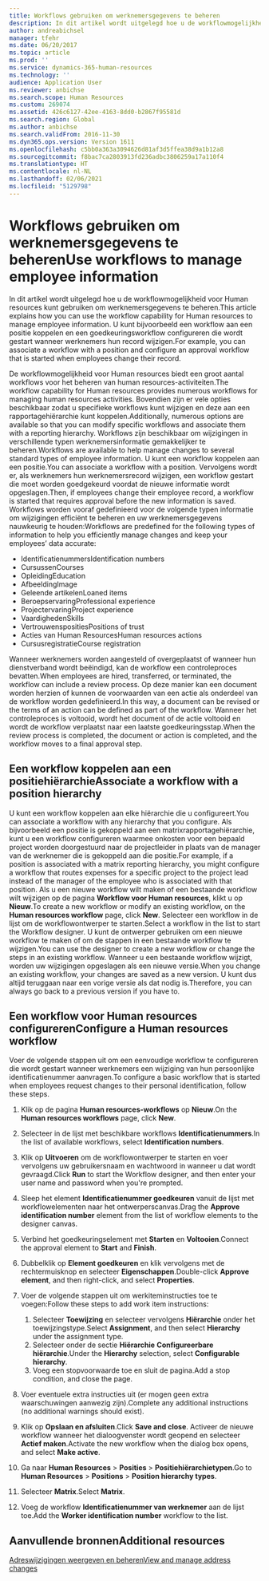 ```yaml
---
title: Workflows gebruiken om werknemersgegevens te beheren
description: In dit artikel wordt uitgelegd hoe u de workflowmogelijkheid voor Human resources kunt gebruiken om werknemersgegevens te beheren. U kunt bijvoorbeeld een workflow aan een positie koppelen en een goedkeuringsworkflow configureren die wordt gestart wanneer werknemers hun record wijzigen.
author: andreabichsel
manager: tfehr
ms.date: 06/20/2017
ms.topic: article
ms.prod: ''
ms.service: dynamics-365-human-resources
ms.technology: ''
audience: Application User
ms.reviewer: anbichse
ms.search.scope: Human Resources
ms.custom: 269074
ms.assetid: 426c6127-42ee-4163-8dd0-b2867f95581d
ms.search.region: Global
ms.author: anbichse
ms.search.validFrom: 2016-11-30
ms.dyn365.ops.version: Version 1611
ms.openlocfilehash: c5bb0a363a3094626d81af3d5ffea38d9a1b12a8
ms.sourcegitcommit: f8bac7ca2803913fd236adbc3806259a17a110f4
ms.translationtype: HT
ms.contentlocale: nl-NL
ms.lasthandoff: 02/06/2021
ms.locfileid: "5129798"
---
```

# <a name="use-workflows-to-manage-employee-information"></a><span data-ttu-id="322de-104">Workflows gebruiken om werknemersgegevens te beheren</span><span class="sxs-lookup"><span data-stu-id="322de-104">Use workflows to manage employee information</span></span>

<span data-ttu-id="322de-105">In dit artikel wordt uitgelegd hoe u de workflowmogelijkheid voor Human resources kunt gebruiken om werknemersgegevens te beheren.</span><span class="sxs-lookup"><span data-stu-id="322de-105">This article explains how you can use the workflow capability for Human resources to manage employee information.</span></span> <span data-ttu-id="322de-106">U kunt bijvoorbeeld een workflow aan een positie koppelen en een goedkeuringsworkflow configureren die wordt gestart wanneer werknemers hun record wijzigen.</span><span class="sxs-lookup"><span data-stu-id="322de-106">For example, you can associate a workflow with a position and configure an approval workflow that is started when employees change their record.</span></span>

<span data-ttu-id="322de-107">De workflowmogelijkheid voor Human resources biedt een groot aantal workflows voor het beheren van human resources-activiteiten.</span><span class="sxs-lookup"><span data-stu-id="322de-107">The workflow capability for Human resources provides numerous workflows for managing human resources activities.</span></span> <span data-ttu-id="322de-108">Bovendien zijn er vele opties beschikbaar zodat u specifieke workflows kunt wijzigen en deze aan een rapportagehiërarchie kunt koppelen.</span><span class="sxs-lookup"><span data-stu-id="322de-108">Additionally, numerous options are available so that you can modify specific workflows and associate them with a reporting hierarchy.</span></span> <span data-ttu-id="322de-109">Workflows zijn beschikbaar om wijzigingen in verschillende typen werknemersinformatie gemakkelijker te beheren.</span><span class="sxs-lookup"><span data-stu-id="322de-109">Workflows are available to help manage changes to several standard types of employee information.</span></span> <span data-ttu-id="322de-110">U kunt een workflow koppelen aan een positie.</span><span class="sxs-lookup"><span data-stu-id="322de-110">You can associate a workflow with a position.</span></span> <span data-ttu-id="322de-111">Vervolgens wordt er, als werknemers hun werknemersrecord wijzigen, een workflow gestart die moet worden goedgekeurd voordat de nieuwe informatie wordt opgeslagen.</span><span class="sxs-lookup"><span data-stu-id="322de-111">Then, if employees change their employee record, a workflow is started that requires approval before the new information is saved.</span></span> <span data-ttu-id="322de-112">Workflows worden vooraf gedefinieerd voor de volgende typen informatie om wijzigingen efficiënt te beheren en uw werknemersgegevens nauwkeurig te houden:</span><span class="sxs-lookup"><span data-stu-id="322de-112">Workflows are predefined for the following types of information to help you efficiently manage changes and keep your employees’ data accurate:</span></span>

-   <span data-ttu-id="322de-113">Identificatienummers</span><span class="sxs-lookup"><span data-stu-id="322de-113">Identification numbers</span></span>
-   <span data-ttu-id="322de-114">Cursussen</span><span class="sxs-lookup"><span data-stu-id="322de-114">Courses</span></span>
-   <span data-ttu-id="322de-115">Opleiding</span><span class="sxs-lookup"><span data-stu-id="322de-115">Education</span></span>
-   <span data-ttu-id="322de-116">Afbeelding</span><span class="sxs-lookup"><span data-stu-id="322de-116">Image</span></span>
-   <span data-ttu-id="322de-117">Geleende artikelen</span><span class="sxs-lookup"><span data-stu-id="322de-117">Loaned items</span></span>
-   <span data-ttu-id="322de-118">Beroepservaring</span><span class="sxs-lookup"><span data-stu-id="322de-118">Professional experience</span></span>
-   <span data-ttu-id="322de-119">Projectervaring</span><span class="sxs-lookup"><span data-stu-id="322de-119">Project experience</span></span>
-   <span data-ttu-id="322de-120">Vaardigheden</span><span class="sxs-lookup"><span data-stu-id="322de-120">Skills</span></span>
-   <span data-ttu-id="322de-121">Vertrouwensposities</span><span class="sxs-lookup"><span data-stu-id="322de-121">Positions of trust</span></span>
-   <span data-ttu-id="322de-122">Acties van Human Resources</span><span class="sxs-lookup"><span data-stu-id="322de-122">Human resources actions</span></span>
-   <span data-ttu-id="322de-123">Cursusregistratie</span><span class="sxs-lookup"><span data-stu-id="322de-123">Course registration</span></span>

<span data-ttu-id="322de-124">Wanneer werknemers worden aangesteld of overgeplaatst of wanneer hun dienstverband wordt beëindigd, kan de workflow een controleproces bevatten.</span><span class="sxs-lookup"><span data-stu-id="322de-124">When employees are hired, transferred, or terminated, the workflow can include a review process.</span></span> <span data-ttu-id="322de-125">Op deze manier kan een document worden herzien of kunnen de voorwaarden van een actie als onderdeel van de workflow worden gedefinieerd.</span><span class="sxs-lookup"><span data-stu-id="322de-125">In this way, a document can be revised or the terms of an action can be defined as part of the workflow.</span></span> <span data-ttu-id="322de-126">Wanneer het controleproces is voltooid, wordt het document of de actie voltooid en wordt de workflow verplaatst naar een laatste goedkeuringsstap.</span><span class="sxs-lookup"><span data-stu-id="322de-126">When the review process is completed, the document or action is completed, and the workflow moves to a final approval step.</span></span>

## <a name="associate-a-workflow-with-a-position-hierarchy"></a><span data-ttu-id="322de-127">Een workflow koppelen aan een positiehiërarchie</span><span class="sxs-lookup"><span data-stu-id="322de-127">Associate a workflow with a position hierarchy</span></span>
<span data-ttu-id="322de-128">U kunt een workflow koppelen aan elke hiërarchie die u configureert.</span><span class="sxs-lookup"><span data-stu-id="322de-128">You can associate a workflow with any hierarchy that you configure.</span></span> <span data-ttu-id="322de-129">Als bijvoorbeeld een positie is gekoppeld aan een matrixrapportagehiërarchie, kunt u een workflow configureren waarmee onkosten voor een bepaald project worden doorgestuurd naar de projectleider in plaats van de manager van de werknemer die is gekoppeld aan die positie.</span><span class="sxs-lookup"><span data-stu-id="322de-129">For example, if a position is associated with a matrix reporting hierarchy, you might configure a workflow that routes expenses for a specific project to the project lead instead of the manager of the employee who is associated with that position.</span></span> <span data-ttu-id="322de-130">Als u een nieuwe workflow wilt maken of een bestaande workflow wilt wijzigen op de pagina **Workflow voor Human resources**, klikt u op **Nieuw**.</span><span class="sxs-lookup"><span data-stu-id="322de-130">To create a new workflow or modify an existing workflow, on the **Human resources workflow** page, click **New**.</span></span> <span data-ttu-id="322de-131">Selecteer een workflow in de lijst om de workflowontwerper te starten.</span><span class="sxs-lookup"><span data-stu-id="322de-131">Select a workflow in the list to start the Workflow designer.</span></span> <span data-ttu-id="322de-132">U kunt de ontwerper gebruiken om een nieuwe workflow te maken of om de stappen in een bestaande workflow te wijzigen.</span><span class="sxs-lookup"><span data-stu-id="322de-132">You can use the designer to create a new workflow or change the steps in an existing workflow.</span></span> <span data-ttu-id="322de-133">Wanneer u een bestaande workflow wijzigt, worden uw wijzigingen opgeslagen als een nieuwe versie.</span><span class="sxs-lookup"><span data-stu-id="322de-133">When you change an existing workflow, your changes are saved as a new version.</span></span> <span data-ttu-id="322de-134">U kunt dus altijd teruggaan naar een vorige versie als dat nodig is.</span><span class="sxs-lookup"><span data-stu-id="322de-134">Therefore, you can always go back to a previous version if you have to.</span></span>

## <a name="configure-a-human-resources-workflow"></a><span data-ttu-id="322de-135">Een workflow voor Human resources configureren</span><span class="sxs-lookup"><span data-stu-id="322de-135">Configure a Human resources workflow</span></span>
<span data-ttu-id="322de-136">Voer de volgende stappen uit om een eenvoudige workflow te configureren die wordt gestart wanneer werknemers een wijziging van hun persoonlijke identificatienummer aanvragen.</span><span class="sxs-lookup"><span data-stu-id="322de-136">To configure a basic workflow that is started when employees request changes to their personal identification, follow these steps.</span></span>

1.  <span data-ttu-id="322de-137">Klik op de pagina **Human resources-workflows** op **Nieuw**.</span><span class="sxs-lookup"><span data-stu-id="322de-137">On the **Human resources workflows** page, click **New**.</span></span>
2.  <span data-ttu-id="322de-138">Selecteer in de lijst met beschikbare workflows **Identificatienummers**.</span><span class="sxs-lookup"><span data-stu-id="322de-138">In the list of available workflows, select **Identification numbers**.</span></span>
3.  <span data-ttu-id="322de-139">Klik op **Uitvoeren** om de workflowontwerper te starten en voer vervolgens uw gebruikersnaam en wachtwoord in wanneer u dat wordt gevraagd.</span><span class="sxs-lookup"><span data-stu-id="322de-139">Click **Run** to start the Workflow designer, and then enter your user name and password when you're prompted.</span></span>
4.  <span data-ttu-id="322de-140">Sleep het element **Identificatienummer goedkeuren** vanuit de lijst met workflowelementen naar het ontwerperscanvas.</span><span class="sxs-lookup"><span data-stu-id="322de-140">Drag the **Approve identification number** element from the list of workflow elements to the designer canvas.</span></span>
5.  <span data-ttu-id="322de-141">Verbind het goedkeuringselement met **Starten** en **Voltooien**.</span><span class="sxs-lookup"><span data-stu-id="322de-141">Connect the approval element to **Start** and **Finish**.</span></span>
6.  <span data-ttu-id="322de-142">Dubbelklik op **Element goedkeuren** en klik vervolgens met de rechtermuisknop en selecteer **Eigenschappen**.</span><span class="sxs-lookup"><span data-stu-id="322de-142">Double-click **Approve element**, and then right-click, and select **Properties**.</span></span>
7.  <span data-ttu-id="322de-143">Voer de volgende stappen uit om werkiteminstructies toe te voegen:</span><span class="sxs-lookup"><span data-stu-id="322de-143">Follow these steps to add work item instructions:</span></span>
    1.  <span data-ttu-id="322de-144">Selecteer **Toewijzing** en selecteer vervolgens **Hiërarchie** onder het toewijzingstype.</span><span class="sxs-lookup"><span data-stu-id="322de-144">Select **Assignment**, and then select **Hierarchy** under the assignment type.</span></span>
    2.  <span data-ttu-id="322de-145">Selecteer onder de sectie **Hiërarchie** **Configureerbare hiërarchie**.</span><span class="sxs-lookup"><span data-stu-id="322de-145">Under the **Hierarchy** selection, select **Configurable hierarchy**.</span></span>
    3.  <span data-ttu-id="322de-146">Voeg een stopvoorwaarde toe en sluit de pagina.</span><span class="sxs-lookup"><span data-stu-id="322de-146">Add a stop condition, and close the page.</span></span>

8.  <span data-ttu-id="322de-147">Voer eventuele extra instructies uit (er mogen geen extra waarschuwingen aanwezig zijn).</span><span class="sxs-lookup"><span data-stu-id="322de-147">Complete any additional instructions (no additional warnings should exist).</span></span>
9.  <span data-ttu-id="322de-148">Klik op **Opslaan en afsluiten**.</span><span class="sxs-lookup"><span data-stu-id="322de-148">Click **Save and close**.</span></span> <span data-ttu-id="322de-149">Activeer de nieuwe workflow wanneer het dialoogvenster wordt geopend en selecteer **Actief maken**.</span><span class="sxs-lookup"><span data-stu-id="322de-149">Activate the new workflow when the dialog box opens, and select **Make active**.</span></span>
10. <span data-ttu-id="322de-150">Ga naar **Human Resources** &gt; **Posities** &gt; **Positiehiërarchietypen**.</span><span class="sxs-lookup"><span data-stu-id="322de-150">Go to **Human Resources** &gt; **Positions** &gt; **Position hierarchy types**.</span></span>
11. <span data-ttu-id="322de-151">Selecteer **Matrix**.</span><span class="sxs-lookup"><span data-stu-id="322de-151">Select **Matrix**.</span></span>
12. <span data-ttu-id="322de-152">Voeg de workflow **Identificatienummer van werknemer** aan de lijst toe.</span><span class="sxs-lookup"><span data-stu-id="322de-152">Add the **Worker identification number** workflow to the list.</span></span>

## <a name="additional-resources"></a><span data-ttu-id="322de-153">Aanvullende bronnen</span><span class="sxs-lookup"><span data-stu-id="322de-153">Additional resources</span></span>

[<span data-ttu-id="322de-154">Adreswijzigingen weergeven en beheren</span><span class="sxs-lookup"><span data-stu-id="322de-154">View and manage address changes</span></span>](hr-personnel-view-address-changes.md) 



